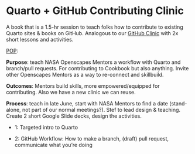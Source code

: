 # Quarto + GitHub Contributing Clinic

A book that is a 1.5-hr session to teach folks how to contribute to existing Quarto sites & books on GitHub. Analogous to our [GitHub Clinic](https://openscapes.github.io/series/core-lessons/github/) with 2x short lessons and activities.

[POP](https://suzannehawkes.com/2010/04/09/pop-everything/):

**Purpose**: teach NASA Openscapes Mentors a workflow with Quarto and branch/pull requests. For contributing to Cookbook but also anything. Invite other Openscapes Mentors as a way to re-connect and skillbuild. 

**Outcomes**: Mentors build skills, more empowered/equipped for contributing. Also we have a new clinic we can reuse. 

**Process**: teach in late June, start with NASA Mentors to find a date (stand-alone, not part of our normal meetings?). Stef to lead design & teaching. Create 2 short Google Slide decks, design the activities.

-   1: Targeted intro to Quarto

-   2: GitHub Workflow: How to make a branch, (draft) pull request, communicate what you’re doing
